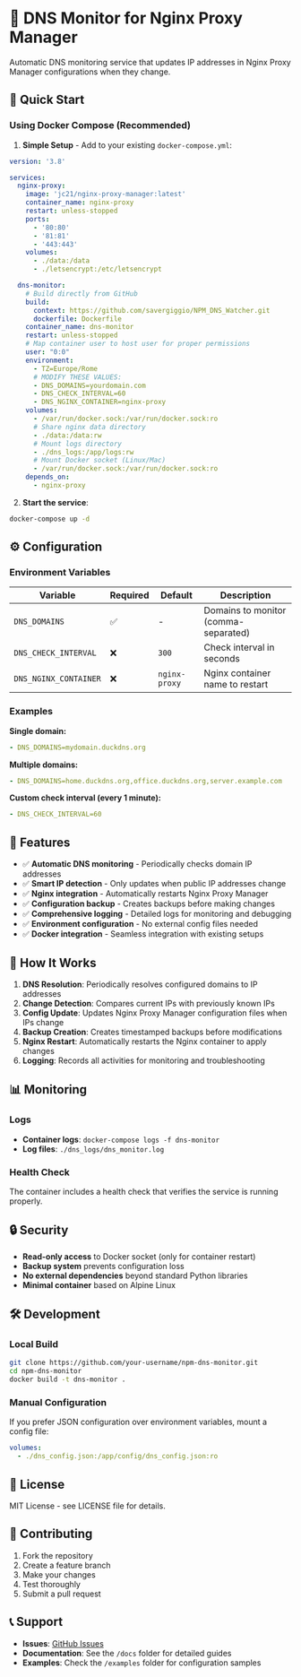 # 🔄 DNS Monitor for Nginx Proxy Manager

Automatic DNS monitoring service that updates IP addresses in Nginx Proxy Manager configurations when they change.

## 🚀 Quick Start

### Using Docker Compose (Recommended)

1. **Simple Setup** - Add to your existing `docker-compose.yml`:

```yaml
version: '3.8'

services:
  nginx-proxy:
    image: 'jc21/nginx-proxy-manager:latest'
    container_name: nginx-proxy
    restart: unless-stopped
    ports:
      - '80:80'
      - '81:81'
      - '443:443'
    volumes:
      - ./data:/data
      - ./letsencrypt:/etc/letsencrypt

  dns-monitor:
    # Build directly from GitHub
    build:
      context: https://github.com/savergiggio/NPM_DNS_Watcher.git
      dockerfile: Dockerfile
    container_name: dns-monitor
    restart: unless-stopped
    # Map container user to host user for proper permissions
    user: "0:0"
    environment:
      - TZ=Europe/Rome
      # MODIFY THESE VALUES:
      - DNS_DOMAINS=yourdomain.com
      - DNS_CHECK_INTERVAL=60
      - DNS_NGINX_CONTAINER=nginx-proxy
    volumes:
      - /var/run/docker.sock:/var/run/docker.sock:ro
      # Share nginx data directory
      - ./data:/data:rw
      # Mount logs directory
      - ./dns_logs:/app/logs:rw
      # Mount Docker socket (Linux/Mac)
      - /var/run/docker.sock:/var/run/docker.sock:ro
    depends_on:
      - nginx-proxy
```

2. **Start the service**:
```bash
docker-compose up -d
```

## ⚙️ Configuration

### Environment Variables

| Variable | Required | Default | Description |
|----------|----------|---------|-------------|
| `DNS_DOMAINS` | ✅ | - | Domains to monitor (comma-separated) |
| `DNS_CHECK_INTERVAL` | ❌ | `300` | Check interval in seconds |
| `DNS_NGINX_CONTAINER` | ❌ | `nginx-proxy` | Nginx container name to restart |


### Examples

**Single domain:**
```yaml
- DNS_DOMAINS=mydomain.duckdns.org
```

**Multiple domains:**
```yaml
- DNS_DOMAINS=home.duckdns.org,office.duckdns.org,server.example.com
```

**Custom check interval (every 1 minute):**
```yaml
- DNS_CHECK_INTERVAL=60
```

## 🔧 Features

- ✅ **Automatic DNS monitoring** - Periodically checks domain IP addresses
- ✅ **Smart IP detection** - Only updates when public IP addresses change
- ✅ **Nginx integration** - Automatically restarts Nginx Proxy Manager
- ✅ **Configuration backup** - Creates backups before making changes
- ✅ **Comprehensive logging** - Detailed logs for monitoring and debugging
- ✅ **Environment configuration** - No external config files needed
- ✅ **Docker integration** - Seamless integration with existing setups

## 📁 How It Works

1. **DNS Resolution**: Periodically resolves configured domains to IP addresses
2. **Change Detection**: Compares current IPs with previously known IPs
3. **Config Update**: Updates Nginx Proxy Manager configuration files when IPs change
4. **Backup Creation**: Creates timestamped backups before modifications
5. **Nginx Restart**: Automatically restarts the Nginx container to apply changes
6. **Logging**: Records all activities for monitoring and troubleshooting

## 📊 Monitoring

### Logs
- **Container logs**: `docker-compose logs -f dns-monitor`
- **Log files**: `./dns_logs/dns_monitor.log`

### Health Check
The container includes a health check that verifies the service is running properly.

## 🔒 Security

- **Read-only access** to Docker socket (only for container restart)
- **Backup system** prevents configuration loss
- **No external dependencies** beyond standard Python libraries
- **Minimal container** based on Alpine Linux

## 🛠️ Development

### Local Build
```bash
git clone https://github.com/your-username/npm-dns-monitor.git
cd npm-dns-monitor
docker build -t dns-monitor .
```

### Manual Configuration
If you prefer JSON configuration over environment variables, mount a config file:
```yaml
volumes:
  - ./dns_config.json:/app/config/dns_config.json:ro
```

## 📝 License

MIT License - see LICENSE file for details.

## 🤝 Contributing

1. Fork the repository
2. Create a feature branch
3. Make your changes
4. Test thoroughly
5. Submit a pull request

## 📞 Support

- **Issues**: [GitHub Issues](https://github.com/your-username/npm-dns-monitor/issues)
- **Documentation**: See the `/docs` folder for detailed guides
- **Examples**: Check the `/examples` folder for configuration samples
